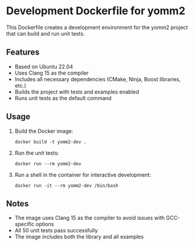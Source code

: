 # Development Dockerfile for yomm2

This Dockerfile creates a development environment for the yomm2 project that can build and run unit tests.

## Features

- Based on Ubuntu 22.04
- Uses Clang 15 as the compiler
- Includes all necessary dependencies (CMake, Ninja, Boost libraries, etc.)
- Builds the project with tests and examples enabled
- Runs unit tests as the default command

## Usage

1. Build the Docker image:
   ```
   docker build -t yomm2-dev .
   ```

2. Run the unit tests:
   ```
   docker run --rm yomm2-dev
   ```

3. Run a shell in the container for interactive development:
   ```
   docker run -it --rm yomm2-dev /bin/bash
   ```

## Notes

- The image uses Clang 15 as the compiler to avoid issues with GCC-specific options
- All 50 unit tests pass successfully
- The image includes both the library and all examples